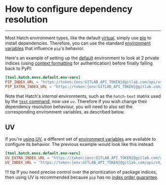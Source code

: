 # How to configure dependency resolution

-----

Most Hatch environment types, like the default [virtual](../../plugins/environment/virtual.md), simply use [pip](https://github.com/pypa/pip) to install dependencies. Therefore, you can use the standard [environment variables](https://pip.pypa.io/en/stable/topics/configuration/#environment-variables) that influence `pip`'s behavior.

Here's an example of setting up the [default](../../config/environment/overview.md#inheritance) environment to look at 2 private indices (using [context formatting](../../config/context.md#environment-variables) for authentication) before finally falling back to PyPI:

```toml config-example
[tool.hatch.envs.default.env-vars]
PIP_INDEX_URL = "https://token:{env:GITLAB_API_TOKEN}@gitlab.com/api/v4/groups/<group1_path>/-/packages/pypi/simple/"
PIP_EXTRA_INDEX_URL = "https://token:{env:GITLAB_API_TOKEN}@gitlab.com/api/v4/groups/<group2_path>/-/packages/pypi/simple/ https://pypi.org/simple/"
```

Note that Hatch's *internal* environments, such as the `hatch-test`
matrix used by the [`test` command](../../../cli/reference/#hatch-test),
now use `uv`.  Therefore if you wish change their dependency
resolution behaviour, you will need to also set the corresponding
environment variables, as described below.

## UV

If you're [using UV](select-installer.md), a different set of [environment variables](https://github.com/astral-sh/uv/tree/0.1.35#environment-variables) are available to configure its behavior. The previous example would look like this instead:

```toml config-example
[tool.hatch.envs.default.env-vars]
UV_EXTRA_INDEX_URL = "https://token:{env:GITLAB_API_TOKEN}@gitlab.com/api/v4/groups/<group1_path>/-/packages/pypi/simple/"
UV_INDEX_URL = "https://token:{env:GITLAB_API_TOKEN}@gitlab.com/api/v4/groups/<group2_path>/-/packages/pypi/simple/ https://pypi.org/simple/"
```

!!! tip
    If you need precise control over the prioritization of package indices, then using UV is recommended because `pip` has no [index order guarantee](https://github.com/pypa/pip/issues/8606).
